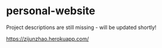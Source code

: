 # personal-website
Project descriptions are still missing - will be updated shortly!

https://zijunzhao.herokuapp.com/
